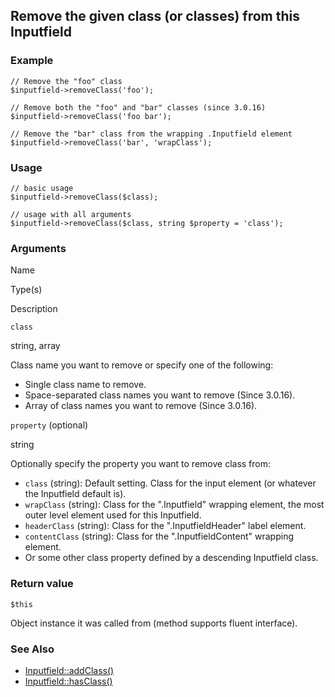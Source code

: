 Remove the given class (or classes) from this Inputfield
--------------------------------------------------------

### Example

    // Remove the "foo" class
    $inputfield->removeClass('foo');
    
    // Remove both the "foo" and "bar" classes (since 3.0.16)
    $inputfield->removeClass('foo bar');
    
    // Remove the "bar" class from the wrapping .Inputfield element
    $inputfield->removeClass('bar', 'wrapClass'); 

### Usage

    // basic usage
    $inputfield->removeClass($class);
    
    // usage with all arguments
    $inputfield->removeClass($class, string $property = 'class');

### Arguments

Name

Type(s)

Description

`class`

string, array

Class name you want to remove or specify one of the following:

*   Single class name to remove.
*   Space-separated class names you want to remove (Since 3.0.16).
*   Array of class names you want to remove (Since 3.0.16).

`property` (optional)

string

Optionally specify the property you want to remove class from:

*   `class` (string): Default setting. Class for the input element (or whatever the Inputfield default is).
*   `wrapClass` (string): Class for the ".Inputfield" wrapping element, the most outer level element used for this Inputfield.
*   `headerClass` (string): Class for the ".InputfieldHeader" label element.
*   `contentClass` (string): Class for the ".InputfieldContent" wrapping element.
*   Or some other class property defined by a descending Inputfield class.

### Return value

`$this`

Object instance it was called from (method supports fluent interface).

### See Also

*   [Inputfield::addClass()](/api/ref/inputfield/add-class/)
*   [Inputfield::hasClass()](/api/ref/inputfield/has-class/)


